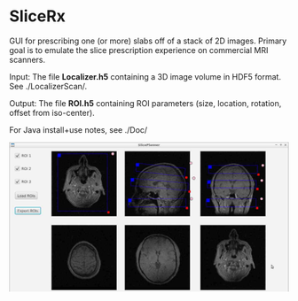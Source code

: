 # SliceRx

GUI for prescribing one (or more) slabs off of a stack of 2D images. 
Primary goal is to emulate the slice prescription experience on commercial MRI scanners.

Input: The file **Localizer.h5** containing a 3D image volume in HDF5 format. See ./LocalizerScan/.

Output: The file **ROI.h5** containing ROI parameters (size, location, rotation, offset from iso-center).

For Java install+use notes, see ./Doc/

![GUI screenshot](gui.jpg)
